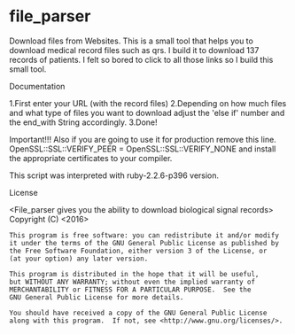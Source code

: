 # file_parser
Download files from Websites.
This is a small tool that helps you to download medical record files such as qrs.
I build it to download 137 records of patients. I felt so bored to click to all those links so I build this small tool.

Documentation 

1.First enter your URL (with the record files)
2.Depending on how much files and what type of files you want to download adjust the 'else if' number and the end_with String accordingly.
3.Done!

Important!!!
Also if you are going to use it for production remove this line.
OpenSSL::SSL::VERIFY_PEER = OpenSSL::SSL::VERIFY_NONE 
and install the appropriate certificates to your compiler.

This script was interpreted with ruby-2.2.6-p396 version.

License

 <File_parser gives you the ability to download biological signal records>
    Copyright (C) <2016>  <Edvac of author>

    This program is free software: you can redistribute it and/or modify
    it under the terms of the GNU General Public License as published by
    the Free Software Foundation, either version 3 of the License, or
    (at your option) any later version.

    This program is distributed in the hope that it will be useful,
    but WITHOUT ANY WARRANTY; without even the implied warranty of
    MERCHANTABILITY or FITNESS FOR A PARTICULAR PURPOSE.  See the
    GNU General Public License for more details.

    You should have received a copy of the GNU General Public License
    along with this program.  If not, see <http://www.gnu.org/licenses/>.

